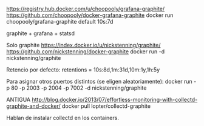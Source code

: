 https://registry.hub.docker.com/u/choopooly/grafana-graphite/
https://github.com/choopooly/docker-grafana-graphite
docker run choopooly/grafana-graphite
default 10s:7d

graphite + grafana + statsd



Solo graphite
https://index.docker.io/u/nickstenning/graphite/
https://github.com/nickstenning/docker-graphite
docker run -d nickstenning/graphite

Retencio por defecto:
retentions = 10s:8d,1m:31d,10m:1y,1h:5y

Para asignar otros puertos distintos (se eligen aleatoriamente):
docker run -p 80 -p 2003 -p 2004 -p 7002 -d nickstenning/graphite


ANTIGUA
http://blog.docker.io/2013/07/effortless-monitoring-with-collectd-graphite-and-docker/
docker pull lopter/collectd-graphite

Hablan de instalar collectd en los containers.
